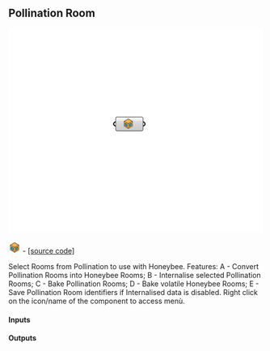 ## Pollination Room

![](../../images/components/Pollination_Room.png)

![](../../images/icons/Pollination_Room.png) - [[source code]](https://github.com/ladybug-tools/honeybee-grasshopper-core/blob/master/honeybee_grasshopper_core/src//Pollination%20Room.py)


Select Rooms from Pollination to use with Honeybee. Features: A - Convert Pollination Rooms into Honeybee Rooms; B - Internalise selected Pollination Rooms; C - Bake Pollination Rooms; D - Bake volatile Honeybee Rooms; E - Save Pollination Room identifiers if Internalised data is disabled. Right click on the icon/name of the component to access menù. 

#### Inputs

#### Outputs